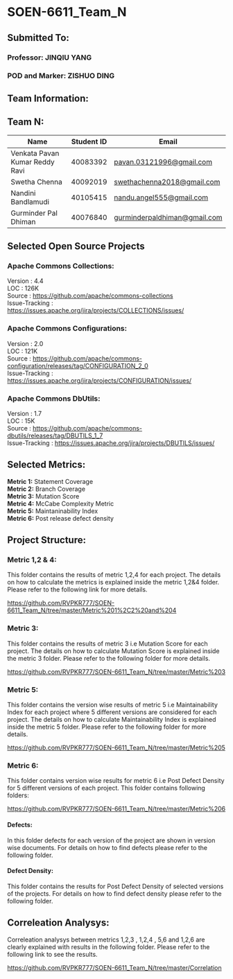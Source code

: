 # SOEN-6611_Team_N

## Submitted To:
### Professor: JINQIU YANG
### POD and Marker: ZISHUO DING

## Team Information:

## Team N:
| Name  | Student ID | Email |
| ------------- | ------------- | ---------|
| Venkata Pavan Kumar Reddy Ravi  | 40083392  | pavan.03121996@gmail.com|
| Swetha Chenna  | 40092019  | swethachenna2018@gmail.com|
| Nandini Bandlamudi  | 40105415  |nandu.angel555@gmail.com|
| Gurminder Pal Dhiman  | 40076840  |gurminderpaldhiman@gmail.com|

## Selected Open Source Projects

### Apache Commons Collections:

Version : 4.4<br />
LOC : 126K<br />
Source : https://github.com/apache/commons-collections<br />
Issue-Tracking : https://issues.apache.org/jira/projects/COLLECTIONS/issues/<br />

### Apache Commons Configurations:

Version : 2.0<br />
LOC : 121K<br />
Source : https://github.com/apache/commons-configuration/releases/tag/CONFIGURATION_2_0<br />
Issue-Tracking : https://issues.apache.org/jira/projects/CONFIGURATION/issues/<br />

### Apache Commons DbUtils:

Version : 1.7<br />
LOC : 15K<br />
Source : https://github.com/apache/commons-dbutils/releases/tag/DBUTILS_1_7<br />
Issue-Tracking : https://issues.apache.org/jira/projects/DBUTILS/issues/<br />

## Selected Metrics:

**Metric 1:** Statement Coverage<br />
**Metric 2:** Branch Coverage<br />
**Metric 3:** Mutation Score<br />
**Metric 4:** McCabe Complexity Metric<br />
**Metric 5:** Maintaninability Index<br />
**Metric 6:** Post release defect density<br />

## Project Structure:

### Metric 1,2 & 4:

This folder contains the results of metric 1,2,4 for each project. The details on how to calculate the metrics is explained inside the metric 1,2&4 folder. Please refer to the following link for more details.

https://github.com/RVPKR777/SOEN-6611_Team_N/tree/master/Metric%201%2C2%20and%204

### Metric 3:

This folder contains the results of metric 3 i.e Mutation Score for each project. The details on how to calculate Mutation Score is explained inside the metric 3 folder. Please refer to the following folder for more details.

https://github.com/RVPKR777/SOEN-6611_Team_N/tree/master/Metric%203

### Metric 5:

This folder contains the version wise results of metric 5 i.e Maintainability Index for each project where 5 different versions are considered for each project. The details on how to calculate Maintainability Index is explained inside the metric 5 folder. Please refer to the following folder for more details.

https://github.com/RVPKR777/SOEN-6611_Team_N/tree/master/Metric%205

### Metric 6:

This folder contains version wise results for metric 6 i.e Post Defect Density for 5 different versions of each project. This folder contains following folders:

https://github.com/RVPKR777/SOEN-6611_Team_N/tree/master/Metric%206

#### Defects:

In this folder defects for each version of the project are shown in version wise documents. For details on how to find defects please refer to the following folder.

#### Defect Density:

This folder contains the results for Post Defect Density of selected versions of the projects. For details on how to find defect density please refer to the following folder.

## Correleation Analysys:

Correleation analysys between metrics 1,2,3 , 1,2,4 , 5,6 and 1,2,6 are clearly explained with results in the following folder. Please refer to the following link to see the results.

https://github.com/RVPKR777/SOEN-6611_Team_N/tree/master/Correlation





